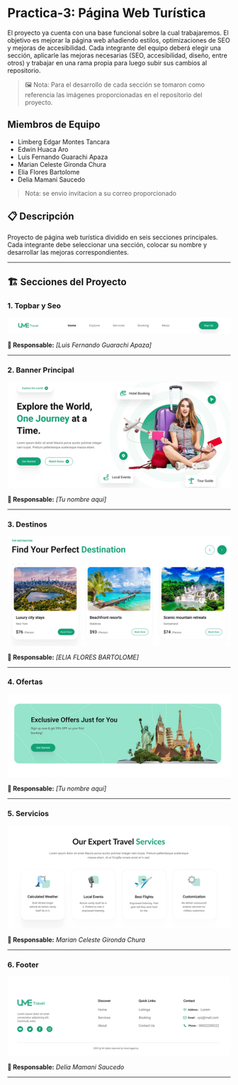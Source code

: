 # Practica-3: Página Web Turística

El proyecto ya cuenta con una base funcional sobre la cual trabajaremos. El objetivo es mejorar la página web añadiendo estilos, optimizaciones de SEO y mejoras de accesibilidad.
Cada integrante del equipo deberá elegir una sección, aplicarle las mejoras necesarias (SEO, accesibilidad, diseño, entre otros) y trabajar en una rama propia para luego subir sus cambios al repositorio. 

>🖼️ Nota: Para el desarrollo de cada sección se tomaron como referencia las imágenes proporcionadas en el repositorio del proyecto.

## Miembros de Equipo 
- Limberg Edgar Montes Tancara 
- Edwin Huaca Aro
- Luis Fernando Guarachi Apaza
- Marian Celeste Gironda Chura
- Elia Flores Bartolome
- Delia Mamani Saucedo

> Nota: se envio invitacion a su correo proporcionado

## 📋 Descripción
Proyecto de página web turística dividido en seis secciones principales.
Cada integrante debe seleccionar una sección, colocar su nombre y desarrollar las mejoras correspondientes.

---

## 🏗️ Secciones del Proyecto

### 1. Topbar y Seo
![Topbar](docs/topbar.png)

**👤 Responsable:** _[Luis Fernando Guarachi Apaza]_

---

### 2. Banner Principal
![Banner](docs/banner.png)

**👤 Responsable:** _[Tu nombre aquí]_

---

### 3. Destinos
![Destinos](docs/destinos.png)

**👤 Responsable:** _[ELIA FLORES BARTOLOME]_

---

### 4. Ofertas
![Ofertas](docs/ofertas.png)

**👤 Responsable:** _[Tu nombre aquí]_

---

### 5. Servicios
![Servicios](docs/servicios.png)

**👤 Responsable:** _Marian Celeste Gironda Chura_

---

### 6. Footer
![Footer](docs/footer.png)

**👤 Responsable:** _Delia Mamani Saucedo_

---
